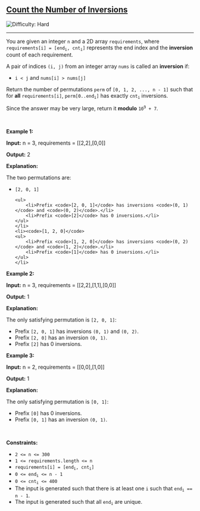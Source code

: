 <h2><a href="https://leetcode.com/problems/count-the-number-of-inversions">Count the Number of Inversions</a></h2> <img src='https://img.shields.io/badge/Difficulty-Hard-red' alt='Difficulty: Hard' /><hr><p>You are given an integer <code>n</code> and a 2D array <code>requirements</code>, where <code>requirements[i] = [end<sub>i</sub>, cnt<sub>i</sub>]</code> represents the end index and the <strong>inversion</strong> count of each requirement.</p>

<p>A pair of indices <code>(i, j)</code> from an integer array <code>nums</code> is called an <strong>inversion</strong> if:</p>

<ul>
	<li><code>i &lt; j</code> and <code>nums[i] &gt; nums[j]</code></li>
</ul>

<p>Return the number of <span data-keyword="permutation">permutations</span> <code>perm</code> of <code>[0, 1, 2, ..., n - 1]</code> such that for <strong>all</strong> <code>requirements[i]</code>, <code>perm[0..end<sub>i</sub>]</code> has exactly <code>cnt<sub>i</sub></code> inversions.</p>

<p>Since the answer may be very large, return it <strong>modulo</strong> <code>10<sup>9</sup> + 7</code>.</p>

<p>&nbsp;</p>
<p><strong class="example">Example 1:</strong></p>

<div class="example-block">
<p><strong>Input:</strong> <span class="example-io">n = 3, requirements = [[2,2],[0,0]]</span></p>

<p><strong>Output:</strong> <span class="example-io">2</span></p>

<p><strong>Explanation:</strong></p>

<p>The two permutations are:</p>

<ul>
	<li><code>[2, 0, 1]</code>

	<ul>
		<li>Prefix <code>[2, 0, 1]</code> has inversions <code>(0, 1)</code> and <code>(0, 2)</code>.</li>
		<li>Prefix <code>[2]</code> has 0 inversions.</li>
	</ul>
	</li>
	<li><code>[1, 2, 0]</code>
	<ul>
		<li>Prefix <code>[1, 2, 0]</code> has inversions <code>(0, 2)</code> and <code>(1, 2)</code>.</li>
		<li>Prefix <code>[1]</code> has 0 inversions.</li>
	</ul>
	</li>
</ul>
</div>

<p><strong class="example">Example 2:</strong></p>

<div class="example-block">
<p><strong>Input:</strong> <span class="example-io">n = 3, requirements = [[2,2],[1,1],[0,0]]</span></p>

<p><strong>Output:</strong> 1</p>

<p><strong>Explanation:</strong></p>

<p>The only satisfying permutation is <code>[2, 0, 1]</code>:</p>

<ul>
	<li>Prefix <code>[2, 0, 1]</code> has inversions <code>(0, 1)</code> and <code>(0, 2)</code>.</li>
	<li>Prefix <code>[2, 0]</code> has an inversion <code>(0, 1)</code>.</li>
	<li>Prefix <code>[2]</code> has 0 inversions.</li>
</ul>
</div>

<p><strong class="example">Example 3:</strong></p>

<div class="example-block">
<p><strong>Input:</strong> <span class="example-io">n = 2, requirements = [[0,0],[1,0]]</span></p>

<p><strong>Output:</strong> <span class="example-io">1</span></p>

<p><strong>Explanation:</strong></p>

<p>The only satisfying permutation is <code>[0, 1]</code>:</p>

<ul>
	<li>Prefix <code>[0]</code> has 0 inversions.</li>
	<li>Prefix <code>[0, 1]</code> has an inversion <code>(0, 1)</code>.</li>
</ul>
</div>

<div id="gtx-trans" style="position: absolute; left: 198px; top: 756px;">
<div class="gtx-trans-icon">&nbsp;</div>
</div>

<p>&nbsp;</p>
<p><strong>Constraints:</strong></p>

<ul>
	<li><code>2 &lt;= n &lt;= 300</code></li>
	<li><code>1 &lt;= requirements.length &lt;= n</code></li>
	<li><code>requirements[i] = [end<sub>i</sub>, cnt<sub>i</sub>]</code></li>
	<li><code>0 &lt;= end<sub>i</sub> &lt;= n - 1</code></li>
	<li><code>0 &lt;= cnt<sub>i</sub> &lt;= 400</code></li>
	<li>The input is generated such that there is at least one <code>i</code> such that <code>end<sub>i</sub> == n - 1</code>.</li>
	<li>The input is generated such that all <code>end<sub>i</sub></code> are unique.</li>
</ul>
